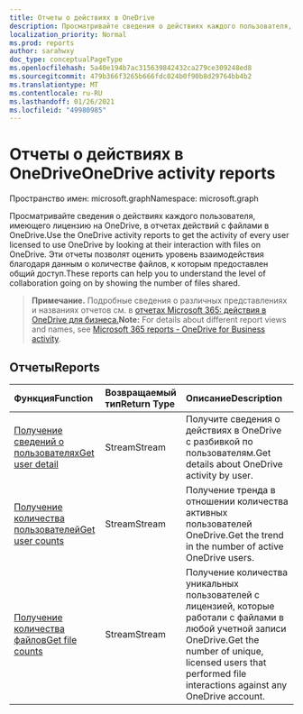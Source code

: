 ```yaml
---
title: Отчеты о действиях в OneDrive
description: Просматривайте сведения о действиях каждого пользователя, имеющего лицензию на OneDrive, в отчетах действий с файлами в OneDrive. Эти отчеты позволят оценить уровень взаимодействия благодаря данным о количестве файлов, к которым предоставлен общий доступ.
localization_priority: Normal
ms.prod: reports
author: sarahwxy
doc_type: conceptualPageType
ms.openlocfilehash: 5a40e194b7ac315639842432ca279ce309248ed8
ms.sourcegitcommit: 479b366f3265b666fdc024b0f90b8d29764bb4b2
ms.translationtype: MT
ms.contentlocale: ru-RU
ms.lasthandoff: 01/26/2021
ms.locfileid: "49980985"
---
```

# <a name="onedrive-activity-reports"></a><span data-ttu-id="bbba4-104">Отчеты о действиях в OneDrive</span><span class="sxs-lookup"><span data-stu-id="bbba4-104">OneDrive activity reports</span></span>

<span data-ttu-id="bbba4-105">Пространство имен: microsoft.graph</span><span class="sxs-lookup"><span data-stu-id="bbba4-105">Namespace: microsoft.graph</span></span>

<span data-ttu-id="bbba4-106">Просматривайте сведения о действиях каждого пользователя, имеющего лицензию на OneDrive, в отчетах действий с файлами в OneDrive.</span><span class="sxs-lookup"><span data-stu-id="bbba4-106">Use the OneDrive activity reports to get the activity of every user licensed to use OneDrive by looking at their interaction with files on OneDrive.</span></span> <span data-ttu-id="bbba4-107">Эти отчеты позволят оценить уровень взаимодействия благодаря данным о количестве файлов, к которым предоставлен общий доступ.</span><span class="sxs-lookup"><span data-stu-id="bbba4-107">These reports can help you to understand the level of collaboration going on by showing the number of files shared.</span></span>

> <span data-ttu-id="bbba4-108">**Примечание.** Подробные сведения о различных представлениях и названиях отчетов см. в [отчетах Microsoft 365: действия в OneDrive для бизнеса.](https://support.office.com/client/OneDrive-for-Business-user-activity-8bbe4bf8-221b-46d6-99a5-2fb3c8ef9353)</span><span class="sxs-lookup"><span data-stu-id="bbba4-108">**Note:** For details about different report views and names, see [Microsoft 365 reports - OneDrive for Business activity](https://support.office.com/client/OneDrive-for-Business-user-activity-8bbe4bf8-221b-46d6-99a5-2fb3c8ef9353).</span></span>

## <a name="reports"></a><span data-ttu-id="bbba4-109">Отчеты</span><span class="sxs-lookup"><span data-stu-id="bbba4-109">Reports</span></span>

| <span data-ttu-id="bbba4-110">Функция</span><span class="sxs-lookup"><span data-stu-id="bbba4-110">Function</span></span>                                 | <span data-ttu-id="bbba4-111">Возвращаемый тип</span><span class="sxs-lookup"><span data-stu-id="bbba4-111">Return Type</span></span> | <span data-ttu-id="bbba4-112">Описание</span><span class="sxs-lookup"><span data-stu-id="bbba4-112">Description</span></span>                              |
| :--------------------------------------- | :---------- | :--------------------------------------- |
| [<span data-ttu-id="bbba4-113">Получение сведений о пользователях</span><span class="sxs-lookup"><span data-stu-id="bbba4-113">Get user detail</span></span>](../api/reportroot-getonedriveactivityuserdetail.md) | <span data-ttu-id="bbba4-114">Stream</span><span class="sxs-lookup"><span data-stu-id="bbba4-114">Stream</span></span>      | <span data-ttu-id="bbba4-115">Получите сведения о действиях в OneDrive с разбивкой по пользователям.</span><span class="sxs-lookup"><span data-stu-id="bbba4-115">Get details about OneDrive activity by user.</span></span> |
| [<span data-ttu-id="bbba4-116">Получение количества пользователей</span><span class="sxs-lookup"><span data-stu-id="bbba4-116">Get user counts</span></span>](../api/reportroot-getonedriveactivityusercounts.md) | <span data-ttu-id="bbba4-117">Stream</span><span class="sxs-lookup"><span data-stu-id="bbba4-117">Stream</span></span>      | <span data-ttu-id="bbba4-118">Получение тренда в отношении количества активных пользователей OneDrive.</span><span class="sxs-lookup"><span data-stu-id="bbba4-118">Get the trend in the number of active OneDrive users.</span></span> |
| [<span data-ttu-id="bbba4-119">Получение количества файлов</span><span class="sxs-lookup"><span data-stu-id="bbba4-119">Get file counts</span></span>](../api/reportroot-getonedriveactivityfilecounts.md) | <span data-ttu-id="bbba4-120">Stream</span><span class="sxs-lookup"><span data-stu-id="bbba4-120">Stream</span></span>      | <span data-ttu-id="bbba4-121">Получение количества уникальных пользователей с лицензией, которые работали с файлами в любой учетной записи OneDrive.</span><span class="sxs-lookup"><span data-stu-id="bbba4-121">Get the number of unique, licensed users that performed file interactions against any OneDrive account.</span></span> |



